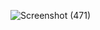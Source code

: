 ![Screenshot (471)](https://github.com/user-attachments/assets/4ae3c5e6-41d9-4921-b35e-6eb39a8e240b)
